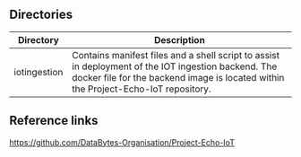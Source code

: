 ## Directories

|Directory|Description|
|---|---|
|iotingestion|Contains manifest files and a shell script to assist in deployment of the IOT ingestion backend. The docker file for the backend image is located within the Project-Echo-IoT repository.|

## Reference links
https://github.com/DataBytes-Organisation/Project-Echo-IoT